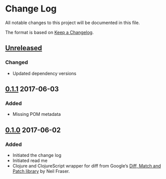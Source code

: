 # Change Log

All notable changes to this project will be documented in this file.

The format is based on [Keep a Changelog](http://keepachangelog.com/).


## [Unreleased]

### Changed

- Updated dependency versions


## [0.1.1] 2017-06-03

### Added

- Missing POM metadata


## [0.1.0] 2017-06-02

### Added

- Initiated the change log
- Initiated read me
- Clojure and ClojureScript wrapper for diff from Google’s
  [Diff, Match and Patch library][diff-match-patch] by Neil Fraser.


[diff-match-patch]: https://code.google.com/archive/p/google-diff-match-patch/

[Unreleased]: https://github.com/plumula/diff/compare/0.1.1...HEAD
[0.1.1]: https://github.com/plumula/diff/compare/0.1.0...0.1.1
[0.1.0]: https://github.com/plumula/diff/compare/init...0.1.0
